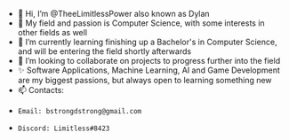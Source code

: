 - 👋 Hi, I’m @TheeLimitlessPower also known as Dylan 
- 👀 My field and passion is Computer Science, with some interests in other fields as well
- 🌱 I’m currently learning finishing up a Bachelor's in Computer Science, and will be entering the field shortly afterwards
- 💞️ I’m looking to collaborate on projects to progress further into the field
- ✨ Software Applications, Machine Learning, AI and Game Development are my biggest passions, but always open to learning something new
- 📫 Contacts:
-     Email: bstrongdstrong@gmail.com
-     Discord: Limitless#8423

<!---
TheeLimitlessPower/TheeLimitlessPower is a ✨ special ✨ repository because its `README.md` (this file) appears on your GitHub profile.
You can click the Preview link to take a look at your changes.
--->

